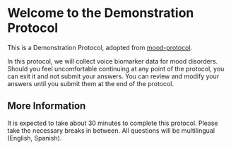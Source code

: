 # Welcome to the Demonstration Protocol

This is a Demonstration Protocol, adopted from [mood-protocol](https://github.com/sensein/mood-protocol).

In this protocol, we will collect voice biomarker data for mood disorders. 
Should you feel uncomfortable continuing at any point of the protocol, you can exit it and not submit your answers.
You can review and modify your answers until you submit them at the end of the protocol.

## More Information
It is expected to take about 30 minutes to complete this protocol. 
Please take the necessary breaks in between. 
All questions will be multilingual (English, Spanish).